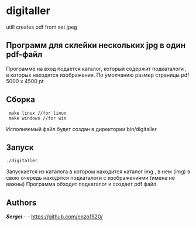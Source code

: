 # digitaller
utill creates pdf from  set jpeg

## Программ для склейки нескольких jpg в один pdf-файл
 
 Программе на вход подается  каталог, который содержит подкаталоги , в которых находятся изображения.
По умолчанию размер страницы pdf 5000 x 4500 pt




## Сборка

```
 make linux //for linux
 make windows //for win
```
Исполняемый файл будет создан в директории bin/digitaller 

## Запуск
```
./digitaller
```
Запускается из каталога в котором находится каталог img , в нем (img) в свою очередь находятся подкаталоги 
с изображениями (имена не важны)
Программа обходит подкаталог и создает pdf файл 


## Authors

***Sergei*** - - https://github.com/enzo1920/
